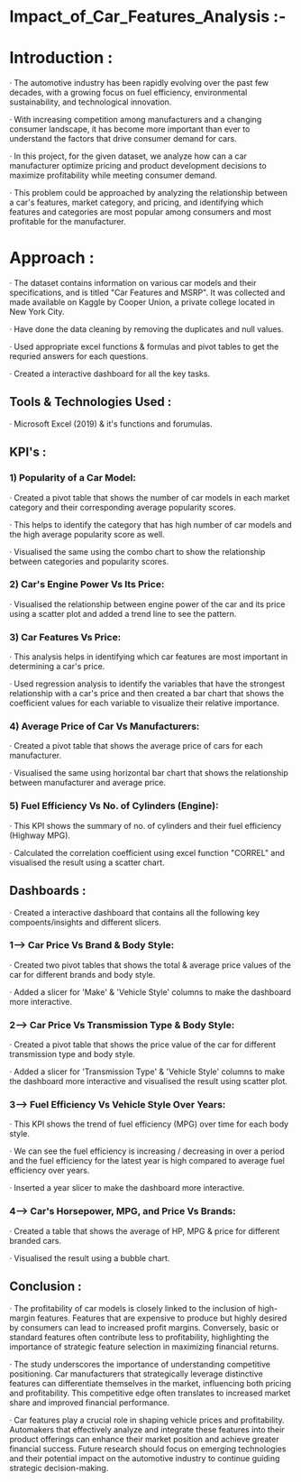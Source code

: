 # Impact_of_Car_Features_Analysis :-

# Introduction :

· The automotive industry has been rapidly evolving over the past few decades, with a growing focus on fuel efficiency, environmental sustainability, and technological innovation.

· With increasing competition among manufacturers and a changing consumer landscape, it has become more important than ever to understand the factors that drive consumer demand for cars.

· In this project, for the given dataset, we analyze how can a car manufacturer optimize pricing and product development decisions to maximize profitability while meeting consumer demand.

· This problem could be approached by analyzing the relationship between a car's features, market category, and pricing, and identifying which features and categories are most popular among consumers and most profitable for the manufacturer.

# Approach :

· The dataset contains information on various car models and their specifications, and is titled "Car Features and MSRP". It was collected and made available on Kaggle by Cooper Union, a private college located in New York City.

· Have done the data cleaning by removing the duplicates and null values.

· Used appropriate excel functions & formulas and pivot tables to get the requried answers for each questions.

· Created a interactive dashboard for all the key tasks.

## Tools & Technologies Used :

· Microsoft Excel (2019) & it's functions and forumulas.

## KPI's :

### 1) Popularity of a Car Model:

· Created a pivot table that shows the number of car models in each market category and their corresponding average popularity scores.

· This helps to identify the category that has high number of car models and the high average popularity score as well.

· Visualised the same using the combo chart to show the relationship between categories and popularity scores.

### 2) Car's Engine Power Vs Its Price:

· Visualised the relationship between engine power of the car and its price using a scatter plot and added a trend line to see the pattern.

### 3) Car Features Vs Price:

· This analysis helps in identifying which car features are most important in determining a car's price.

· Used regression analysis to identify the variables that have the strongest relationship with a car's price and then created a bar chart that shows the coefficient values for each variable to visualize their relative importance.

### 4) Average Price of Car Vs Manufacturers:

· Created a pivot table that shows the average price of cars for each manufacturer.

· Visualised the same using horizontal bar chart that shows the relationship between manufacturer and average price.


### 5) Fuel Efficiency Vs No. of Cylinders (Engine):

· This KPI shows the summary of no. of cylinders and their fuel efficiency (Highway MPG).

· Calculated the correlation coefficient using excel function "CORREL" and visualised the result using a scatter chart.

## Dashboards :

· Created a interactive dashboard that contains all the following key compoents/insights and different slicers.

### 1--> Car Price Vs Brand & Body Style:

· Created two pivot tables that shows the total & average price values of the car for different brands and body style.

· Added a slicer for 'Make' & 'Vehicle Style' columns to make the dashboard more interactive.

### 2--> Car Price Vs Transmission Type & Body Style:

· Created a pivot table that shows the price value of the car for different transmission type and body style.

· Added a slicer for 'Transmission Type' & 'Vehicle Style' columns to make the dashboard more interactive and visualised the result using scatter plot.

### 3--> Fuel Efficiency Vs Vehicle Style Over Years:

· This KPI shows the trend of fuel efficiency (MPG) over time for each body style.

· We can see the fuel efficiency is increasing / decreasing in over a period and the fuel efficiency for the latest year is high compared to average fuel efficiency over years.

· Inserted a year slicer to make the dashboard more interactive.

### 4--> Car's Horsepower, MPG, and Price Vs Brands:

· Created a table that shows the average of HP, MPG & price for different branded cars.

· Visualised the result using a bubble chart.

## Conclusion :

· The profitability of car models is closely linked to the inclusion of high-margin features. Features that are expensive to produce but highly desired by consumers can lead to increased profit margins. Conversely, basic or standard features often contribute less to profitability, highlighting the importance of strategic feature selection in maximizing financial returns.

· The study underscores the importance of understanding competitive positioning. Car manufacturers that strategically leverage distinctive features can differentiate themselves in the market, influencing both pricing and profitability. This competitive edge often translates to increased market share and improved financial performance.

· Car features play a crucial role in shaping vehicle prices and profitability. Automakers that effectively analyze and integrate these features into their product offerings can enhance their market position and achieve greater financial success. Future research should focus on emerging technologies and their potential impact on the automotive industry to continue guiding strategic decision-making.
